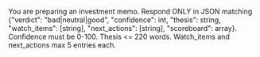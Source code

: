 You are preparing an investment memo. Respond ONLY in JSON matching {"verdict": "bad|neutral|good", "confidence": int, "thesis": string, "watch_items": [string], "next_actions": [string], "scoreboard": array}. Confidence must be 0-100. Thesis <= 220 words. Watch_items and next_actions max 5 entries each.
